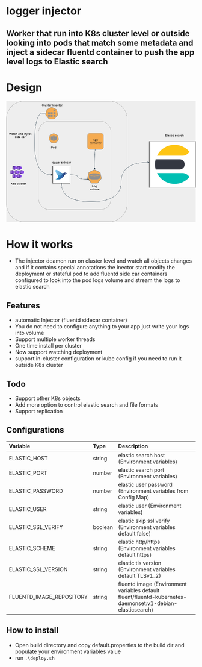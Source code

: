 # logger injector
## Worker that run into K8s cluster level or outside  looking into pods that match some metadata and inject a sidecar fluentd container to push the app level logs to Elastic search

# Design 
[![N|Solid](https://raw.githubusercontent.com/ragoob/logger-injector/develop/Injector.png)](#)

# How it works
- The injector deamon run on cluster level and watch all objects changes and if it contains special annotations the inector start modify the deployment or stateful 
  pod to add fluentd side car containers configured to look into the pod logs volume and stream the logs to elastic search 
  
## Features

- automatic Injector (fluentd sidecar container)
- You do not need to configure anything to your app just write your logs into volume
- Support multiple worker threads
- One time install per cluster
- Now support watching deployment
- support in-cluster configuration or kube config if you need to run it outside K8s cluster

## Todo
- Support other K8s objects
- Add more option to control elastic search and file formats
- Support replication



## Configurations
  | Variable       | Type         |Description| 
| :------------- |:-------------| :-----|
| ELASTIC_HOST   | string       | elastic search host (Environment variables)
| ELASTIC_PORT    | number        |  elastic search port  (Environment variables)
| ELASTIC_PASSWORD    | number        |    elastic user password (Environment variables from Config Map)
| ELASTIC_USER    | string        |     elastic user (Environment variables)  |
| ELASTIC_SSL_VERIFY    | boolean       |    elastic skip ssl verify (Environment variables default false) |
| ELASTIC_SCHEME    | string       |    elastic http/https (Environment variables default https)  |
| ELASTIC_SSL_VERSION    |string       |    elastic tls version  (Environment variables default TLSv1_2) |
| FLUENTD_IMAGE_REPOSITORY    |string       |  fluentd image (Environment variables default fluent/fluentd-kubernetes-daemonset:v1-debian-elasticsearch) |

## How to install
- Open build directory and copy default.properties to the build dir and populate your environment variables value
- run ``` .\deploy.sh ```
